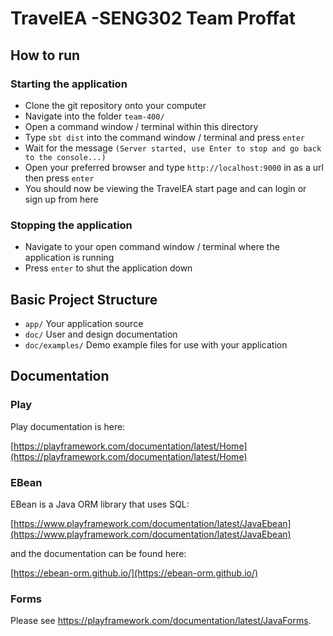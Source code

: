 # TravelEA -SENG302 Team Proffat

## How to run

### Starting the application
- Clone the git repository onto your computer
- Navigate into the folder `team-400/`
- Open a command window / terminal within this directory
- Type `sbt dist` into the command window / terminal and press `enter`
- Wait for the message `(Server started, use Enter to stop and go back to the console...)`
- Open your preferred browser and type `http://localhost:9000` in as a url then press `enter`
- You should now be viewing the TravelEA start page and can login or sign up from here

### Stopping the application
- Navigate to your open command window / terminal where the application is running
- Press `enter` to shut the application down

## Basic Project Structure
 - `app/` Your application source
 - `doc/` User and design documentation
 - `doc/examples/` Demo example files for use with your application
## Documentation


### Play

Play documentation is here:

[https://playframework.com/documentation/latest/Home](https://playframework.com/documentation/latest/Home)

### EBean

EBean is a Java ORM library that uses SQL:

[https://www.playframework.com/documentation/latest/JavaEbean](https://www.playframework.com/documentation/latest/JavaEbean)

and the documentation can be found here:

[https://ebean-orm.github.io/](https://ebean-orm.github.io/)

### Forms

Please see <https://playframework.com/documentation/latest/JavaForms>.

